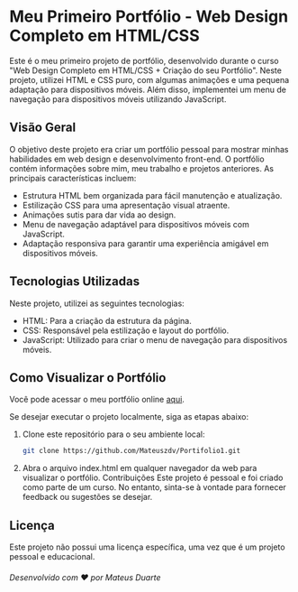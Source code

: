 # Meu Primeiro Portfólio - Web Design Completo em HTML/CSS

Este é o meu primeiro projeto de portfólio, desenvolvido durante o curso "Web Design Completo em HTML/CSS + Criação do seu Portfólio". Neste projeto, utilizei HTML e CSS puro, com algumas animações e uma pequena adaptação para dispositivos móveis. Além disso, implementei um menu de navegação para dispositivos móveis utilizando JavaScript.

## Visão Geral

O objetivo deste projeto era criar um portfólio pessoal para mostrar minhas habilidades em web design e desenvolvimento front-end. O portfólio contém informações sobre mim, meu trabalho e projetos anteriores. As principais características incluem:

- Estrutura HTML bem organizada para fácil manutenção e atualização.
- Estilização CSS para uma apresentação visual atraente.
- Animações sutis para dar vida ao design.
- Menu de navegação adaptável para dispositivos móveis com JavaScript.
- Adaptação responsiva para garantir uma experiência amigável em dispositivos móveis.

## Tecnologias Utilizadas

Neste projeto, utilizei as seguintes tecnologias:

- HTML: Para a criação da estrutura da página.
- CSS: Responsável pela estilização e layout do portfólio.
- JavaScript: Utilizado para criar o menu de navegação para dispositivos móveis.

## Como Visualizar o Portfólio

Você pode acessar o meu portfólio online [aqui](https://github.com/Mateuszdv/Portifolio1). 

Se desejar executar o projeto localmente, siga as etapas abaixo:

1. Clone este repositório para o seu ambiente local:

   ```bash
   git clone https://github.com/Mateuszdv/Portifolio1.git
   ```

2. Abra o arquivo index.html em qualquer navegador da web para visualizar o portfólio.
Contribuições
Este projeto é pessoal e foi criado como parte de um curso. No entanto, sinta-se à vontade para fornecer feedback ou sugestões se desejar.

## Licença
Este projeto não possui uma licença específica, uma vez que é um projeto pessoal e educacional.

###### Desenvolvido com ❤️ por Mateus Duarte
